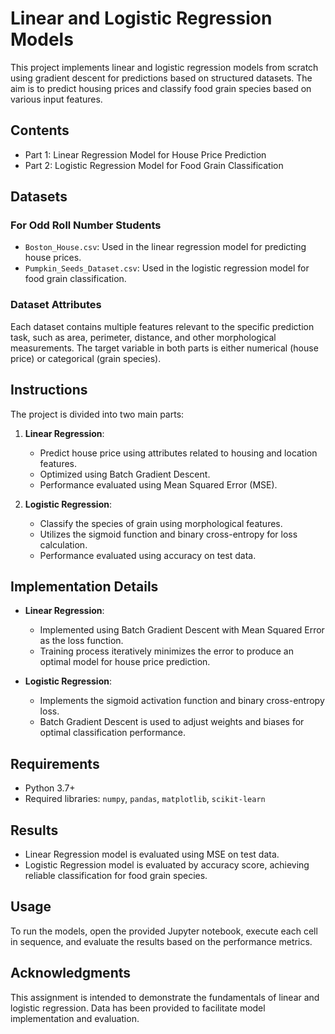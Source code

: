 # Linear and Logistic Regression Models

This project implements linear and logistic regression models from scratch using gradient descent for predictions based on structured datasets. The aim is to predict housing prices and classify food grain species based on various input features.

## Contents
- Part 1: Linear Regression Model for House Price Prediction
- Part 2: Logistic Regression Model for Food Grain Classification

## Datasets
### For Odd Roll Number Students
- `Boston_House.csv`: Used in the linear regression model for predicting house prices.
- `Pumpkin_Seeds_Dataset.csv`: Used in the logistic regression model for food grain classification.

### Dataset Attributes
Each dataset contains multiple features relevant to the specific prediction task, such as area, perimeter, distance, and other morphological measurements. The target variable in both parts is either numerical (house price) or categorical (grain species).

## Instructions
The project is divided into two main parts:
1. **Linear Regression**:
   - Predict house price using attributes related to housing and location features.
   - Optimized using Batch Gradient Descent.
   - Performance evaluated using Mean Squared Error (MSE).

2. **Logistic Regression**:
   - Classify the species of grain using morphological features.
   - Utilizes the sigmoid function and binary cross-entropy for loss calculation.
   - Performance evaluated using accuracy on test data.

## Implementation Details
- **Linear Regression**:
  - Implemented using Batch Gradient Descent with Mean Squared Error as the loss function.
  - Training process iteratively minimizes the error to produce an optimal model for house price prediction.
  
- **Logistic Regression**:
  - Implements the sigmoid activation function and binary cross-entropy loss.
  - Batch Gradient Descent is used to adjust weights and biases for optimal classification performance.

## Requirements
- Python 3.7+
- Required libraries: `numpy`, `pandas`, `matplotlib`, `scikit-learn`

## Results
- Linear Regression model is evaluated using MSE on test data.
- Logistic Regression model is evaluated by accuracy score, achieving reliable classification for food grain species.

## Usage
To run the models, open the provided Jupyter notebook, execute each cell in sequence, and evaluate the results based on the performance metrics.

## Acknowledgments
This assignment is intended to demonstrate the fundamentals of linear and logistic regression. Data has been provided to facilitate model implementation and evaluation.
